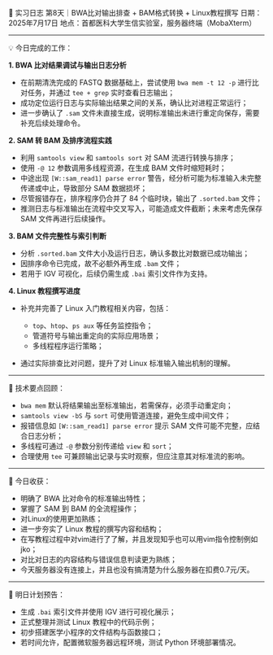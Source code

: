 🧬 实习日志 第8天｜BWA比对输出排查 + BAM格式转换 + Linux教程撰写
日期：2025年7月17日
地点：首都医科大学生信实验室，服务器终端（MobaXterm）

---

💡 今日完成的工作：

**1. BWA 比对结果调试与输出日志分析**

* 在前期清洗完成的 FASTQ 数据基础上，尝试使用 `bwa mem -t 12 -p` 进行比对任务，并通过 `tee + grep` 实时查看日志输出；
* 成功定位运行日志与实际输出结果之间的关系，确认比对进程正常运行；
* 进一步确认了 `.sam` 文件未直接生成，说明标准输出未进行重定向保存，需要补充后续处理命令。

**2. SAM 转 BAM 及排序流程实践**

* 利用 `samtools view` 和 `samtools sort` 对 SAM 流进行转换与排序；
* 使用 `-@ 12` 参数调用多线程资源，在生成 BAM 文件时缩短耗时；
* 中途出现 `[W::sam_read1] parse error` 警告，经分析可能为标准输入未完整传递或中止，导致部分 SAM 数据损坏；
* 尽管报错存在，排序程序仍合并了 84 个临时块，输出了 `.sorted.bam` 文件；
* 推测日志与标准输出在流程中交叉写入，可能造成文件截断；未来考虑先保存 SAM 文件再进行后续操作。

**3. BAM 文件完整性与索引判断**

* 分析 `.sorted.bam` 文件大小及运行日志，确认多数比对数据已成功输出；
* 因排序命令已完成，故不必额外再生成 `.bam` 文件；
* 若用于 IGV 可视化，后续仍需生成 `.bai` 索引文件作为支持。

**4. Linux 教程撰写进度**

* 补充并完善了 Linux 入门教程相关内容，包括：

  * `top`、`htop`、`ps aux` 等任务监控指令；
  * 管道符号与输出重定向的实际应用场景；
  * 多线程程序运行策略；
* 通过实际排查比对问题，提升了对 Linux 标准输入输出机制的理解。

---

🔧 技术要点回顾：

* `bwa mem` 默认将结果输出至标准输出，若需保存，必须手动重定向；
* `samtools view -bS` 与 `sort` 可使用管道连接，避免生成中间文件；
* 报错信息如 `[W::sam_read1] parse error` 提示 SAM 文件可能不完整，应结合日志分析；
* 多线程可通过 `-@` 参数分别传递给 `view` 和 `sort`；
* 合理使用 `tee` 可兼顾输出记录与实时观察，但应注意其对标准流的影响。

---

🧠 今日收获：

* 明确了 BWA 比对命令的标准输出特性；
* 掌握了 SAM 到 BAM 的全流程操作；
* 对Linux的使用更加熟练；
* 进一步夯实了 Linux 教程的撰写内容和结构；
* 在写教程过程中对vim进行了了解，并且发现知乎也可以用vim指令控制例如jko；
* 对比对日志的内容结构与错误信息判读更为熟练；
* 今天服务器没有连接上，并且也没有搞清楚为什么服务器在扣费0.7元/天。

---

🧠 明日计划预告：

* 生成 `.bai` 索引文件并使用 IGV 进行可视化展示；
* 正式整理并测试 Linux 教程中的代码示例；
* 初步搭建医学小程序的文件结构与函数接口；
* 若时间允许，配置微软服务器远程环境，测试 Python 环境部署情况。
